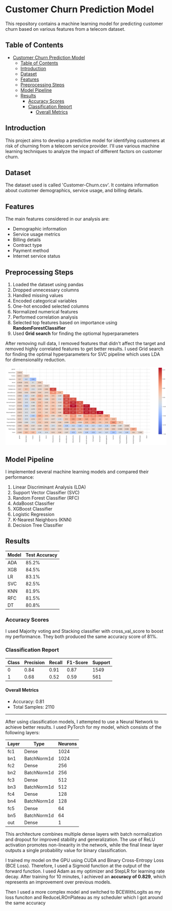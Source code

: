 # Customer Churn Prediction Model

This repository contains a machine learning model for predicting customer churn based on various features from a telecom dataset.

## Table of Contents
- [Customer Churn Prediction Model](#customer-churn-prediction-model)
  - [Table of Contents](#table-of-contents)
  - [Introduction](#introduction)
  - [Dataset](#dataset)
  - [Features](#features)
  - [Preprocessing Steps](#preprocessing-steps)
  - [Model Pipeline](#model-pipeline)
  - [Results](#results)
    - [Accuracy Scores](#accuracy-scores)
    - [Classification Report](#classification-report)
      - [Overall Metrics](#overall-metrics)

## Introduction

This project aims to develop a predictive model for identifying customers at risk of churning from a telecom service provider. I'll use various machine learning techniques to analyze the impact of different factors on customer churn.

## Dataset

The dataset used is called 'Customer-Churn.csv'. It contains information about customer demographics, service usage, and billing details.

## Features

The main features considered in our analysis are:

- Demographic information
- Service usage metrics
- Billing details
- Contract type
- Payment method
- Internet service status

## Preprocessing Steps

1. Loaded the dataset using pandas
2. Dropped unnecessary columns
3. Handled missing values
4. Encoded categorical variables
5. One-hot encoded selected columns
6. Normalized numerical features
7. Performed correlation analysis
8. Selected top features based on importance using **RandomForestClassifier**
9. Used **Grid search** for finding the optiomal hyperparameters

After removing null data, I removed features that didn't affect the target and removed highly correlated features to get better results. I used Grid search for finding the optimal hyperparameters for SVC pipeline which uses LDA for dimensionality reduction.

![alt text](image.png)

## Model Pipeline

I implemented several machine learning models and compared their performance:

1. Linear Discriminant Analysis (LDA)
2. Support Vector Classifier (SVC)
3. Random Forest Classifier (RFC)
4. AdaBoost Classifier
5. XGBoost Classifier
6. Logistic Regression
7. K-Nearest Neighbors (KNN)
8. Decision Tree Classifier

## Results

| Model | Test Accuracy |
| ----- | ------------- |
| ADA   | 85.2%         |
| XGB   | 84.5%         |
| LR    | 83.1%         |
| SVC   | 82.5%         |
| KNN   | 81.9%         |
| RFC   | 81.5%         |
| DT    | 80.8%         |


### Accuracy Scores

I used Majority voting and Stacking classifier with cross_val_score to boost my performance. They both produced the same accuracy score of 81%.

### Classification Report

| Class | Precision | Recall | F1-Score | Support |
| ----- | --------- | ------ | -------- | ------- |
| 0     | 0.84      | 0.91   | 0.87     | 1549    |
| 1     | 0.68      | 0.52   | 0.59     | 561     |

#### Overall Metrics
- Accuracy: 0.81
- Total Samples: 2110


---
After using classification models, I attempted to use a Neural Network to achieve better results. I used PyTorch for my model, which consists of the following layers:


| Layer | Type        | Neurons |
| ----- | ----------- | ------- |
| fc1   | Dense       | 1024    |
| bn1   | BatchNorm1d | 1024    |
| fc2   | Dense       | 256     |
| bn2   | BatchNorm1d | 256     |
| fc3   | Dense       | 512     |
| bn3   | BatchNorm1d | 512     |
| fc4   | Dense       | 128     |
| bn4   | BatchNorm1d | 128     |
| fc5   | Dense       | 64      |
| bn5   | BatchNorm1d | 64      |
| out   | Dense       | 1       |

This architecture combines multiple dense layers with batch normalization and dropout for improved stability and generalization. The use of ReLU activation promotes non-linearity in the network, while the final linear layer outputs a single probability value for binary classification.

I trained my model on the GPU using CUDA and Binary Cross-Entropy Loss (BCE Loss). Therefore, I used a Sigmoid function at the output of the forward function. 
I used Adam as my optimizer and StepLR for learning rate decay. After training for 10 minutes, I achieved an **accuracy of 0.829**, which represents an improvement over previous models.

Then I used a more complex model and switched to BCEWithLogits as my loss funciton and ReduceLROnPlateau as my scheduler which I got around the same accuracy
